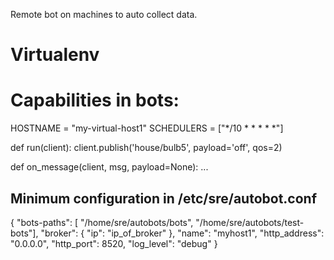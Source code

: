 Remote bot on machines to auto collect data.

Virtualenv
============================


Capabilities in bots:
============================

HOSTNAME = "my-virtual-host1"
SCHEDULERS = ["*/10 * * * * *"]

def run(client):
    client.publish('house/bulb5', payload='off', qos=2)

def on_message(client, msg, payload=None):
    ...

Minimum configuration in /etc/sre/autobot.conf
-----------------------------------------------
{
    "bots-paths": [
        "/home/sre/autobots/bots",
        "/home/sre/autobots/test-bots"],
    "broker": {
        "ip": "ip_of_broker"
    },
    "name": "myhost1",
    "http_address": "0.0.0.0",
    "http_port": 8520,
    "log_level": "debug"
}